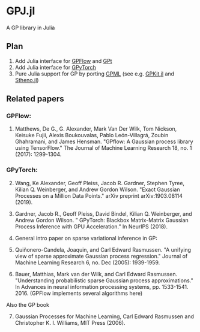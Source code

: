 # GPJ.jl
A GP library in Julia

## Plan

1. Add Julia interface for [GPFlow](https://github.com/GPflow/GPflow) and [GPt](https://github.com/ialong/GPt)
2. Add Julia interface for [GPyTorch](https://github.com/cornellius-gp/gpytorch)
3. Pure Julia support for GP by porting [GPML](https://github.com/alshedivat/gpml) (see e.g. [GPKit.jl](https://github.com/adriancu/GPkit.jl) and [Stheno.jl](https://github.com/willtebbutt/Stheno.jl))  


## Related papers

### GPFlow:

1. Matthews, De G., G. Alexander, Mark Van Der Wilk, Tom Nickson, Keisuke Fujii, Alexis Boukouvalas, Pablo León-Villagrá, Zoubin Ghahramani, and James Hensman. "GPflow: A Gaussian process library using TensorFlow." The Journal of Machine Learning Research 18, no. 1 (2017): 1299-1304.


### GPyTorch:

2. Wang, Ke Alexander, Geoff Pleiss, Jacob R. Gardner, Stephen Tyree, Kilian Q. Weinberger, and Andrew Gordon Wilson. "Exact Gaussian Processes on a Million Data Points." arXiv preprint arXiv:1903.08114 (2019).

3. Gardner, Jacob R., Geoff Pleiss, David Bindel, Kilian Q. Weinberger, and Andrew Gordon Wilson. ” GPyTorch: Blackbox Matrix-Matrix Gaussian Process Inference with GPU Acceleration.” In NeurIPS (2018).

4. General intro paper on sparse variational inference in GP:

5. Quiñonero-Candela, Joaquin, and Carl Edward Rasmussen. "A unifying view of sparse approximate Gaussian process regression." Journal of Machine Learning Research 6, no. Dec (2005): 1939-1959.

6. Bauer, Matthias, Mark van der Wilk, and Carl Edward Rasmussen. "Understanding probabilistic sparse Gaussian process approximations." In Advances in neural information processing systems, pp. 1533-1541. 2016. (GPFlow implements several algorithms here)

Also the GP book

7. Gaussian Processes for Machine Learning,
Carl Edward Rasmussen and Christopher K. I. Williams, MIT Press (2006). 
